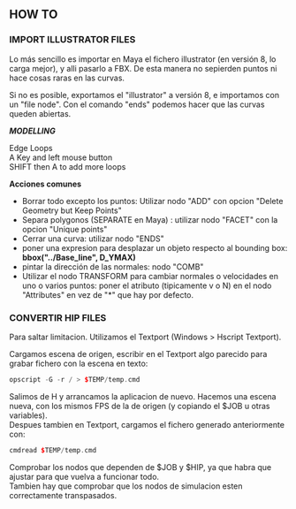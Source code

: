## HOW TO ##

### IMPORT ILLUSTRATOR FILES ###  
Lo más sencillo es importar en Maya el fichero illustrator (en versión 8, lo carga mejor), y alli pasarlo a FBX. De esta manera no sepierden puntos ni hace cosas raras en las curvas.

Si no es posible, exportamos el "illustrator" a versión 8, e importamos con un "file node". Con el comando "ends" podemos hacer que las curvas queden abiertas.  

***MODELLING***   

Edge Loops   
  A Key and left mouse button   
  SHIFT then A to add more loops   
 

**Acciones comunes**

- Borrar todo excepto los puntos: Utilizar nodo "ADD" con opcion "Delete Geometry but Keep Points"   
- Separa polygonos (SEPARATE en Maya) : utilizar nodo "FACET" con la opcion "Unique points"   
- Cerrar una curva: utilizar nodo "ENDS"   
- poner una expresion para desplazar un objeto respecto al bounding box: **bbox("../Base_line", D_YMAX)**
- pintar la dirección de las normales: nodo "COMB"
- Utilizar el nodo TRANSFORM para cambiar normales o velocidades en uno o varios puntos: poner el atributo (tipicamente v o N) en el nodo "Attributes" en vez de "*" que hay por defecto.

### CONVERTIR HIP FILES ###     
Para saltar limitacion. Utilizamos el Textport (Windows > Hscript Textport).

Cargamos escena de origen, escribir en el Textport algo parecido para grabar fichero con la escena en texto:   
```C++
opscript -G -r / > $TEMP/temp.cmd
```
Salimos de H y arrancamos la aplicacion de nuevo.
Hacemos una escena nueva, con los mismos FPS de la de origen (y copiando el $JOB u otras variables).    
Despues tambien en Textport, cargamos el fichero generado anteriormente con:   
```C++
cmdread $TEMP/temp.cmd
```
Comprobar los nodos que dependen de $JOB y $HIP, ya que habra que ajustar para que vuelva a funcionar todo.     
Tambien hay que comprobar que los nodos de simulacion esten correctamente transpasados.


